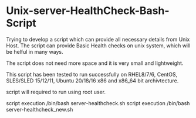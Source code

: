 # Unix-server-HealthCheck-Bash-Script
Trying to develop a script which can provide all necessary details from Unix Host.
The script can provide Basic Health checks on unix system, which will be helful in many ways.

The script does not need more space and it is very small and lightweight.

This script has been tested to run successfully on RHEL8/7/6, CentOS, SLES/SLED 15/12/11, Ubuntu 20/18/16 x86 and x86_64 bit archivtecture.

script will required to run using root user.

script execution /bin/bash server-healthcheck.sh
script execution /bin/bash server-healthcheck_new.sh
